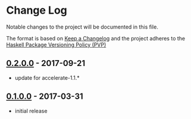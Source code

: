 # Change Log

Notable changes to the project will be documented in this file.

The format is based on [Keep a Changelog](http://keepachangelog.com/) and the
project adheres to the [Haskell Package Versioning
Policy (PVP)](https://pvp.haskell.org)

## [0.2.0.0] - 2017-09-21
  * update for accelerate-1.1.*

## [0.1.0.0] - 2017-03-31
  * initial release


[0.2.0.0]:    https://github.com/tmcdonell/colour-accelerate/compare/0.1.0.0...0.2.0.0
[0.1.0.0]:    https://github.com/tmcdonell/colour-accelerate/compare/6b2dc2e55bc0503aa4c94b883f6b608aaa734101...0.1.0.0

